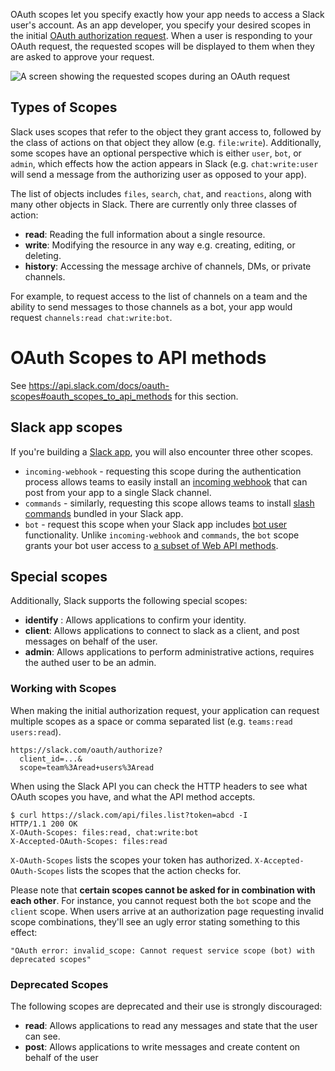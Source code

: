 OAuth scopes let you specify exactly how your app needs to access a Slack user's account. As an app developer, you specify your desired scopes in the initial [OAuth authorization request](/docs/oauth). When a user is responding to your OAuth request, the requested scopes will be displayed to them when they are asked to approve your request.

![A screen showing the requested scopes during an OAuth request](/img/api/oauth_authorization.png)

## Types of Scopes

Slack uses scopes that refer to the object they grant access to, followed by the class of actions on that object they allow (e.g. `file:write`). Additionally, some scopes have an optional perspective which is either `user`, `bot`, or `admin`, which effects how the action appears in Slack (e.g. `chat:write:user` will send a message from the authorizing user as opposed to your app).

The list of objects includes `files`, `search`, `chat`, and `reactions`, along with many other objects in Slack.
There are currently only three classes of action:

* __read__: Reading the full information about a single resource.
* __write__: Modifying the resource in any way e.g. creating, editing, or deleting.
* __history__: Accessing the message archive of channels, DMs, or private channels.

For example, to request access to the list of channels on a team and the ability to send messages to those channels as a bot, your app would request `channels:read chat:write:bot`.

# OAuth Scopes to API methods

See https://api.slack.com/docs/oauth-scopes#oauth_scopes_to_api_methods for this section.

## Slack app scopes

If you're building a [Slack app](/slack-apps), you will also encounter three other scopes.

* `incoming-webhook` - requesting this scope during the authentication process allows teams to easily install an [incoming webhook](/incoming-webhooks) that can post from your app to a single Slack channel.
* `commands` - similarly, requesting this scope allows teams to install [slash commands](/slash-commands) bundled in your Slack app.
* `bot` - request this scope when your Slack app includes [bot user](/bot-users) functionality. Unlike `incoming-webhook` and `commands`, the `bot` scope grants your bot user access to [a subset of Web API methods](/bot-users#bot-methods).

## Special scopes

Additionally, Slack supports the following special scopes:

* __identify__ : Allows applications to confirm your identity.
* __client__: Allows applications to connect to slack as a client, and post messages on behalf of the user.
* __admin__: Allows applications to perform administrative actions, requires the authed user to be an admin.


### Working with Scopes

When making the initial authorization request, your application can request multiple scopes as a space or comma separated list (e.g. `teams:read users:read`).

    https://slack.com/oauth/authorize?
      client_id=...&
      scope=team%3Aread+users%3Aread

When using the Slack API you can check the HTTP headers to see what OAuth scopes you have, and what the API method accepts.

    $ curl https://slack.com/api/files.list?token=abcd -I
    HTTP/1.1 200 OK
    X-OAuth-Scopes: files:read, chat:write:bot
    X-Accepted-OAuth-Scopes: files:read

`X-OAuth-Scopes` lists the scopes your token has authorized.
`X-Accepted-OAuth-Scopes` lists the scopes that the action checks for.

Please note that **certain scopes cannot be asked for in combination with each other**. For instance, you cannot request both the `bot` scope and the `client` scope. When users arrive at an authorization page requesting invalid scope combinations, they'll see an ugly error stating something to this effect:

    "OAuth error: invalid_scope: Cannot request service scope (bot) with deprecated scopes"


### Deprecated Scopes

The following scopes are deprecated and their use is strongly discouraged:


* __read__: Allows applications to read any messages and state that the user can see.
* __post__: Allows applications to write messages and create content on behalf of the user
